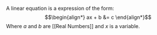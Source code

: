 A linear equation is a expression of the form:
$$\begin{align*}
ax + b &= c
\end{align*}$$
Where $a$ and $b$ are [[Real Numbers]] and $x$ is a variable.
